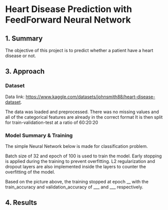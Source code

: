 # Heart Disease Prediction with FeedForward Neural Network

## 1. Summary
The objective of this project is to predict whether a patient have a heart disease or not.

## 3. Approach 
### Dataset 
Data link: https://www.kaggle.com/datasets/johnsmith88/heart-disease-dataset.

The data was loaded and preprocessed. There was no missing values and all of the categorical features are already in the correct format 
It is then split for train-validation-test at a ratio of 60:20:20

### Model Summary & Training 
The simple Neural Network below is made for classification problem. 

Batch size of 32 and epoch of 100 is used to train the model. Early stopping is applied during the training to prevent overfitting. L2 regularization and dropout layers
are also implemented inside the layers to counter the overfitting of the model. 

Based on the picture above, the training stopped at epoch __ with the train_accuracy and validation_accuracy of ___ and ___ respectively. 

## 4. Results
